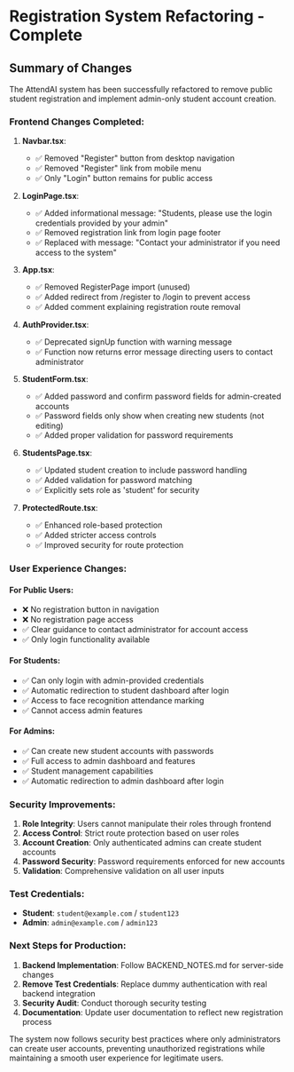 # Registration System Refactoring - Complete

## Summary of Changes

The AttendAI system has been successfully refactored to remove public student registration and implement admin-only student account creation.

### Frontend Changes Completed:

1. **Navbar.tsx**:
   - ✅ Removed "Register" button from desktop navigation
   - ✅ Removed "Register" link from mobile menu
   - ✅ Only "Login" button remains for public access

2. **LoginPage.tsx**:
   - ✅ Added informational message: "Students, please use the login credentials provided by your admin"
   - ✅ Removed registration link from login page footer
   - ✅ Replaced with message: "Contact your administrator if you need access to the system"

3. **App.tsx**:
   - ✅ Removed RegisterPage import (unused)
   - ✅ Added redirect from /register to /login to prevent access
   - ✅ Added comment explaining registration route removal

4. **AuthProvider.tsx**:
   - ✅ Deprecated signUp function with warning message
   - ✅ Function now returns error message directing users to contact administrator

5. **StudentForm.tsx**:
   - ✅ Added password and confirm password fields for admin-created accounts
   - ✅ Password fields only show when creating new students (not editing)
   - ✅ Added proper validation for password requirements

6. **StudentsPage.tsx**:
   - ✅ Updated student creation to include password handling
   - ✅ Added validation for password matching
   - ✅ Explicitly sets role as 'student' for security

7. **ProtectedRoute.tsx**:
   - ✅ Enhanced role-based protection
   - ✅ Added stricter access controls
   - ✅ Improved security for route protection

### User Experience Changes:

#### For Public Users:
- ❌ No registration button in navigation
- ❌ No registration page access
- ✅ Clear guidance to contact administrator for account access
- ✅ Only login functionality available

#### For Students:
- ✅ Can only login with admin-provided credentials
- ✅ Automatic redirection to student dashboard after login
- ✅ Access to face recognition attendance marking
- ✅ Cannot access admin features

#### For Admins:
- ✅ Can create new student accounts with passwords
- ✅ Full access to admin dashboard and features
- ✅ Student management capabilities
- ✅ Automatic redirection to admin dashboard after login

### Security Improvements:

1. **Role Integrity**: Users cannot manipulate their roles through frontend
2. **Access Control**: Strict route protection based on user roles
3. **Account Creation**: Only authenticated admins can create student accounts
4. **Password Security**: Password requirements enforced for new accounts
5. **Validation**: Comprehensive validation on all user inputs

### Test Credentials:

- **Student**: `student@example.com` / `student123`
- **Admin**: `admin@example.com` / `admin123`

### Next Steps for Production:

1. **Backend Implementation**: Follow BACKEND_NOTES.md for server-side changes
2. **Remove Test Credentials**: Replace dummy authentication with real backend integration
3. **Security Audit**: Conduct thorough security testing
4. **Documentation**: Update user documentation to reflect new registration process

The system now follows security best practices where only administrators can create user accounts, preventing unauthorized registrations while maintaining a smooth user experience for legitimate users.
